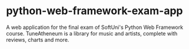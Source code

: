 # python-web-framework-exam-app
A web application for the final exam of SoftUni's Python Web Framework course. TuneAtheneum is a library for music and artists, complete with reviews, charts and more.
